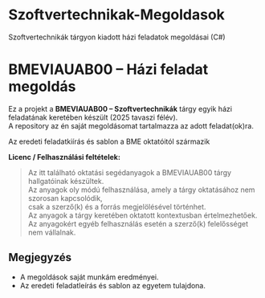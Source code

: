 # Szoftvertechnikak-Megoldasok
Szoftvertechnikák tárgyon kiadott házi feladatok megoldásai (C#)

# BMEVIAUAB00 – Házi feladat megoldás

Ez a projekt a **BMEVIAUAB00 – Szoftvertechnikák** tárgy egyik házi feladatának keretében készült (2025 tavaszi félév).  
A repository az én saját megoldásomat tartalmazza az adott feladat(ok)ra.

Az eredeti feladatkiírás és sablon a BME oktatóitól származik

**Licenc / Felhasználási feltételek:**  
> Az itt található oktatási segédanyagok a BMEVIAUAB00 tárgy hallgatóinak készültek.  
> Az anyagok oly módú felhasználása, amely a tárgy oktatásához nem szorosan kapcsolódik,  
> csak a szerző(k) és a forrás megjelölésével történhet.  
> Az anyagok a tárgy keretében oktatott kontextusban értelmezhetőek.  
> Az anyagokért egyéb felhasználás esetén a szerző(k) felelősséget nem vállalnak.

## Megjegyzés
- A megoldások saját munkám eredményei.  
- Az eredeti feladatleírás és sablon az egyetem tulajdona.  

